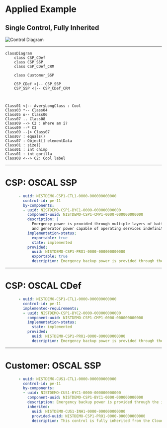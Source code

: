 # Applied Example

## Single Control, Fully Inherited

![Control Diagram](https://user-images.githubusercontent.com/107055718/180248607-347b9a65-bafc-4e1e-b40e-deeec382978e.png)

---

```mermaid
classDiagram
    class CSP_CDef
    class CSP_SSP
    class CSP_CDef_CRM

    class Customer_SSP

    CSP_CDef <|-- CSP_SSP
    CSP_SSP <|-- CSP_CDef_CRM



```

    Class01 <|-- AveryLongClass : Cool
    Class03 *-- Class04
    Class05 o-- Class06
    Class07 .. Class08
    Class09 --> C2 : Where am i?
    Class09 --* C3
    Class09 --|> Class07
    Class07 : equals()
    Class07 : Object[] elementData
    Class01 : size()
    Class01 : int chimp
    Class01 : int gorilla
    Class08 <--> C2: Cool label
---

# CSP: OSCAL SSP

```yaml
      - uuid: NISTDEMO-CSP1-CTL1-0000-000000000000
        control-id: pe-11
        by-components:
        - uuid: NISTDEMO-CSP1-BYC1-0000-000000000000
          component-uuid: NISTDEMO-CSP1-CMP1-0000-000000000000
          description: |
            Emergency power is provided through multiple layers of battery backup, 
            and generator power capable of operating services indefinitely.
          implementation-status:
            exportable: true
            state: implemented
          provided:
            uuid: NISTDEMO-CSP1-PRO1-0000-000000000000
            exportable: true
            description: Emergency backup power is provided through the infrastructure for the customer.
```

---

# CSP: OSCAL CDef

```yaml
      - uuid: NISTDEMO-CSP1-CTL1-0000-000000000000
        control-id: pe-11
        implemented-requirements:
        - uuid: NISTDEMO-CSP1-BYC2-0000-000000000000
          component-uuid: NISTDEMO-CSP1-CMP1-0000-000000000000
          implementation-status:
            state: implemented
          provided:
            uuid: NISTDEMO-CSP1-PRO1-0000-000000000000
            description: Emergency backup power is provided through the infrastructure for the customer.
```


---

# Customer: OSCAL SSP

```yaml
      - uuid: NISTDEMO-CUS1-CTL1-0000-000000000000
        control-id: pe-11
        by-components:
        - uuid: NISTDEMO-CUS1-BYC1-0000-000000000000
          component-uuid: NISTDEMO-CSP1-BYC1-0000-000000000000
          description: Emergency backup power is provided through the infrastructure for the customer.
          inherited:
            uuid: NISTDEMO-CUS1-INH1-0000-000000000000
            provided-uuid: NISTDEMO-CSP1-PRO1-0000-000000000000
            description: This control is fully inherited from the Cloud Service Provider
```